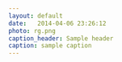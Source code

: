 ```yaml
---
layout: default
date:   2014-04-06 23:26:12
photo: rg.png
caption_header: Sample header
caption: sample caption
---
```

